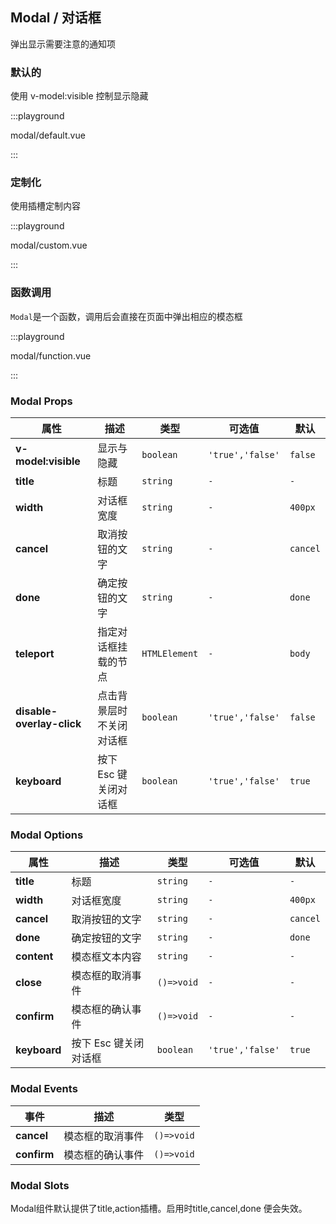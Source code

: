## Modal / 对话框

弹出显示需要注意的通知项

### 默认的

使用 v-model:visible 控制显示隐藏

:::playground

modal/default.vue

:::

### 定制化

使用插槽定制内容

:::playground

modal/custom.vue

:::

### 函数调用

`Modal`是一个函数，调用后会直接在页面中弹出相应的模态框

:::playground

modal/function.vue

:::

### Modal Props

| 属性                      | 描述                     | 类型          | 可选值           | 默认     |
| ------------------------- | ------------------------ | ------------- | ---------------- | -------- |
| **v-model:visible**       | 显示与隐藏               | `boolean`     | `'true','false'` | `false`  |
| **title**                 | 标题                     | `string`      | `-`              | `-`      |
| **width**                 | 对话框宽度               | `string`      | `-`              | `400px`  |
| **cancel**                | 取消按钮的文字           | `string`      | `-`              | `cancel` |
| **done**                  | 确定按钮的文字           | `string`      | `-`              | `done`   |
| **teleport**              | 指定对话框挂载的节点     | `HTMLElement` | `-`              | `body`   |
| **disable-overlay-click** | 点击背景层时不关闭对话框 | `boolean`     | `'true','false'` | `false`  |
| **keyboard**              | 按下 Esc 键关闭对话框    | `boolean`     | `'true','false'` | `true`   |

### Modal Options

| 属性         | 描述                  | 类型       | 可选值           | 默认     |
| ------------ | --------------------- | ---------- | ---------------- | -------- |
| **title**    | 标题                  | `string`   | `-`              | `-`      |
| **width**    | 对话框宽度            | `string`   | `-`              | `400px`  |
| **cancel**   | 取消按钮的文字        | `string`   | `-`              | `cancel` |
| **done**     | 确定按钮的文字        | `string`   | `-`              | `done`   |
| **content**  | 模态框文本内容        | `string`   | `-`              | `-`      |
| **close**    | 模态框的取消事件      | `()=>void` | `-`              | `-`      |
| **confirm**  | 模态框的确认事件      | `()=>void` | `-`              | `-`      |
| **keyboard** | 按下 Esc 键关闭对话框 | `boolean`  | `'true','false'` | `true`   |

### Modal Events

| 事件        | 描述             | 类型       |
| ----------- | ---------------- | ---------- |
| **cancel**  | 模态框的取消事件 | `()=>void` |
| **confirm** | 模态框的确认事件 | `()=>void` |

### Modal Slots

<fe-card>
  Modal组件默认提供了<fe-code>title,action</fe-code>插槽。启用时<fe-code>title,cancel,done</fe-code>
  便会失效。
</fe-card>
